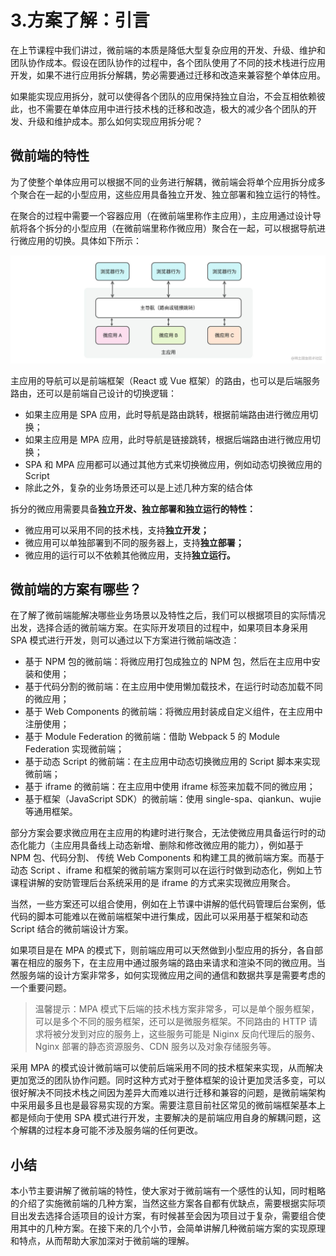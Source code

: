 # 3.方案了解：引言

在上节课程中我们讲过，微前端的本质是降低大型复杂应用的开发、升级、维护和团队协作成本。假设在团队协作的过程中，各个团队使用了不同的技术栈进行应用开发，如果不进行应用拆分解耦，势必需要通过迁移和改造来兼容整个单体应用。

如果能实现应用拆分，就可以使得各个团队的应用保持独立自治，不会互相依赖彼此，也不需要在单体应用中进行技术栈的迁移和改造，极大的减少各个团队的开发、升级和维护成本。那么如何实现应用拆分呢？

## 微前端的特性

为了使整个单体应用可以根据不同的业务进行解耦，微前端会将单个应用拆分成多个聚合在一起的小型应用，这些应用具备独立开发、独立部署和独立运行的特性。

在聚合的过程中需要一个容器应用（在微前端里称作主应用），主应用通过设计导航将各个拆分的小型应用（在微前端里称作微应用）聚合在一起，可以根据导航进行微应用的切换。具体如下所示：

![image.png](./images/d00d875072b0fd5678e6bb0fc4d352f7.png)

主应用的导航可以是前端框架（React 或 Vue 框架）的路由，也可以是后端服务路由，还可以是前端自己设计的切换逻辑：

-   如果主应用是 SPA 应用，此时导航是路由跳转，根据前端路由进行微应用切换；
-   如果主应用是 MPA 应用，此时导航是链接跳转，根据后端路由进行微应用切换；
-   SPA 和 MPA 应用都可以通过其他方式来切换微应用，例如动态切换微应用的 Script
-   除此之外，复杂的业务场景还可以是上述几种方案的结合体

拆分的微应用需要具备**独立开发、独立部署和独立运行的特性：**


- 微应用可以采用不同的技术栈，支持**独立开发；**
- 微应用可以单独部署到不同的服务器上，支持**独立部署；**
- 微应用的运行可以不依赖其他微应用，支持**独立运行。**

## 微前端的方案有哪些？

在了解了微前端能解决哪些业务场景以及特性之后，我们可以根据项目的实际情况出发，选择合适的微前端方案。在实际开发项目的过程中，如果项目本身采用 SPA 模式进行开发，则可以通过以下方案进行微前端改造：

-   基于 NPM 包的微前端：将微应用打包成独立的 NPM 包，然后在主应用中安装和使用；
-   基于代码分割的微前端：在主应用中使用懒加载技术，在运行时动态加载不同的微应用；
-   基于 Web Components 的微前端：将微应用封装成自定义组件，在主应用中注册使用；
-   基于 Module Federation 的微前端：借助 Webpack 5 的 Module Federation 实现微前端；
-   基于动态 Script 的微前端：在主应用中动态切换微应用的 Script 脚本来实现微前端；
-   基于 iframe 的微前端：在主应用中使用 iframe 标签来加载不同的微应用；
-   基于框架（JavaScript SDK）的微前端：使用 single-spa、qiankun、wujie 等通用框架。

部分方案会要求微应用在主应用的构建时进行聚合，无法使微应用具备运行时的动态化能力（主应用具备线上动态新增、删除和修改微应用的能力），例如基于 NPM 包、代码分割、 传统 Web Components 和构建工具的微前端方案。而基于动态 Script 、iframe 和框架的微前端方案则可以在运行时做到动态化，例如上节课程讲解的安防管理后台系统采用的是 iframe 的方式来实现微应用聚合。

当然，一些方案还可以组合使用，例如在上节课中讲解的低代码管理后台案例，低代码的脚本可能难以在微前端框架中进行集成，因此可以采用基于框架和动态 Script 结合的微前端设计方案。

如果项目是在 MPA 的模式下，则前端应用可以天然做到小型应用的拆分，各自部署在相应的服务下，在主应用中通过服务端的路由来请求和渲染不同的微应用。当然服务端的设计方案非常多，如何实现微应用之间的通信和数据共享是需要考虑的一个重要问题。

> 温馨提示：MPA 模式下后端的技术栈方案非常多，可以是单个服务框架，可以是多个不同的服务框架，还可以是微服务框架。不同路由的 HTTP 请求将被分发到对应的服务上，这些服务可能是 Niginx 反向代理后的服务、Nginx 部署的静态资源服务、CDN 服务以及对象存储服务等。

采用 MPA 的模式设计微前端可以使前后端采用不同的技术框架来实现，从而解决更加宽泛的团队协作问题。同时这种方式对于整体框架的设计更加灵活多变，可以很好解决不同技术栈之间因为差异大而难以进行迁移和兼容的问题，是微前端架构中采用最多且也是最容易实现的方案。需要注意目前社区常见的微前端框架基本上都是倾向于使用 SPA 模式进行开发，主要解决的是前端应用自身的解耦问题，这个解耦的过程本身可能不涉及服务端的任何更改。

## 小结

本小节主要讲解了微前端的特性，使大家对于微前端有一个感性的认知，同时粗略的介绍了实施微前端的几种方案，当然这些方案各自都有优缺点，需要根据实际项目出发去选择合适项目的设计方案，有时候甚至会因为项目过于复杂，需要组合使用其中的几种方案。在接下来的几个小节，会简单讲解几种微前端方案的实现原理和特点，从而帮助大家加深对于微前端的理解。
